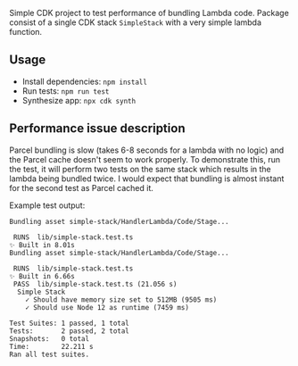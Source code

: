 Simple CDK project to test performance of bundling Lambda code. Package consist of a single CDK stack `SimpleStack` with a very simple lambda function.

## Usage

* Install dependencies: `npm install`
* Run tests: `npm run test`
* Synthesize app: `npx cdk synth`

## Performance issue description

Parcel bundling is slow (takes 6-8 seconds for a lambda with no logic) and the Parcel cache doesn't seem to work properly. To demonstrate this, run the test, it will perform two tests on the same stack which results in the lambda being bundled twice. I would expect that bundling is almost instant for the second test as Parcel cached it.

Example test output:
```
Bundling asset simple-stack/HandlerLambda/Code/Stage...

 RUNS  lib/simple-stack.test.ts
✨ Built in 8.01s
Bundling asset simple-stack/HandlerLambda/Code/Stage...

 RUNS  lib/simple-stack.test.ts
✨ Built in 6.66s
 PASS  lib/simple-stack.test.ts (21.056 s)
  Simple Stack
    ✓ Should have memory size set to 512MB (9505 ms)
    ✓ Should use Node 12 as runtime (7459 ms)

Test Suites: 1 passed, 1 total
Tests:       2 passed, 2 total
Snapshots:   0 total
Time:        22.211 s
Ran all test suites.
```
